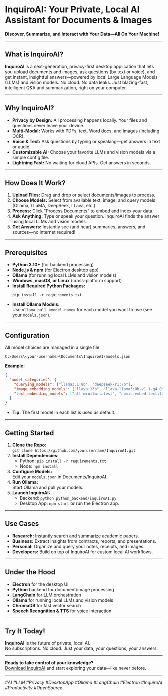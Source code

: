 # InquiroAI: Your Private, Local AI Assistant for Documents & Images

**Discover, Summarize, and Interact with Your Data—All On Your Machine!**

---

## What is InquiroAI?

**InquiroAI** is a next-generation, privacy-first desktop application that lets you upload documents and images, ask questions (by text or voice), and get instant, insightful answers—powered by local Large Language Models (LLMs) and vision models. No cloud. No data leaks. Just blazing-fast, intelligent Q&A and summarization, right on your computer.

---

## Why InquiroAI?

- **Privacy by Design:** All processing happens locally. Your files and questions never leave your device.
- **Multi-Modal:** Works with PDFs, text, Word docs, and images (including OCR).
- **Voice & Text:** Ask questions by typing or speaking—get answers in text or audio.
- **Customizable AI:** Choose your favorite LLMs and vision models via a simple config file.
- **Lightning Fast:** No waiting for cloud APIs. Get answers in seconds.

---

## How Does It Work?

1. **Upload Files:** Drag and drop or select documents/images to process.
2. **Choose Models:** Select from available text, image, and query models (Ollama, LLaMA, DeepSeek, LLava, etc.).
3. **Process:** Click "Process Documents" to embed and index your data.
4. **Ask Anything:** Type or speak your question. InquiroAI finds the answer using local LLMs and vision models.
5. **Get Answers:** Instantly see (and hear) summaries, answers, and sources—no internet required!

---

## Prerequisites

- **Python 3.10+** (for backend processing)
- **Node.js & npm** (for Electron desktop app)
- **Ollama** (for running local LLMs and vision models)
- **Windows, macOS, or Linux** (cross-platform support)
- **Install Required Python Packages:**  
  ```
  pip install -r requirements.txt
  ```
- **Install Ollama Models:**  
  Use `ollama pull <model-name>` for each model you want to use (see your `models.json`).

---

## Configuration

All model choices are managed in a single file:

```
C:\Users\<your-username>\Documents\InquiroAI\models.json
```

**Example:**
```json
{
  "model_categories": {
    "querying_models": ["llama3.1:8b", "deepseek-r1:7b"],
    "image_embedding_models": ["llava:13b", "llava-llama3:8b-v1.1-q4_0"],
    "text_embedding_models": ["all-minilm:latest", "nomic-embed-text:latest"]
  }
}
```
- **Tip:** The first model in each list is used as default.

---

## Getting Started

1. **Clone the Repo:**  
   `git clone https://github.com/yourusername/InquiroAI.git`
2. **Install Dependencies:**  
   - Python: `pip install -r requirements.txt`
   - Node: `npm install`
3. **Configure Models:**  
   Edit your `models.json` in Documents/InquiroAI.
4. **Run Ollama:**  
   Start Ollama and pull your models.
5. **Launch InquiroAI:**  
   - Backend: `python python_backend/inquiroAI.py`
   - Desktop App: `npm start` or run the Electron app.

---

## Use Cases

- **Research:** Instantly search and summarize academic papers.
- **Business:** Extract insights from contracts, reports, and presentations.
- **Personal:** Organize and query your notes, receipts, and images.
- **Developers:** Build on top of InquiroAI for custom local AI workflows.

---

## Under the Hood

- **Electron** for the desktop UI
- **Python** backend for document/image processing
- **LangChain** for LLM orchestration
- **Ollama** for running local LLMs and vision models
- **ChromaDB** for fast vector search
- **Speech Recognition & TTS** for voice interaction

---

## Try It Today!

**InquiroAI** is the future of private, local AI.  
No subscriptions. No cloud. Just your data, your questions, your answers.

---

**Ready to take control of your knowledge?**  
[Download InquiroAI](https://github.com/yourusername/InquiroAI) and start exploring your data—like never before.

---

*#AI #LLM #Privacy #DesktopApp #Ollama #LangChain #Electron #InquiroAI #Productivity #OpenSource*